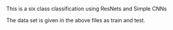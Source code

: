 This is a six class classification using ResNets and Simple CNNs

The data set is given in the above files as train and test.
